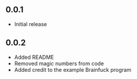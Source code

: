 ## 0.0.1

* Initial release

## 0.0.2

* Added README
* Removed magic numbers from code
* Added credit to the example Brainfuck program
